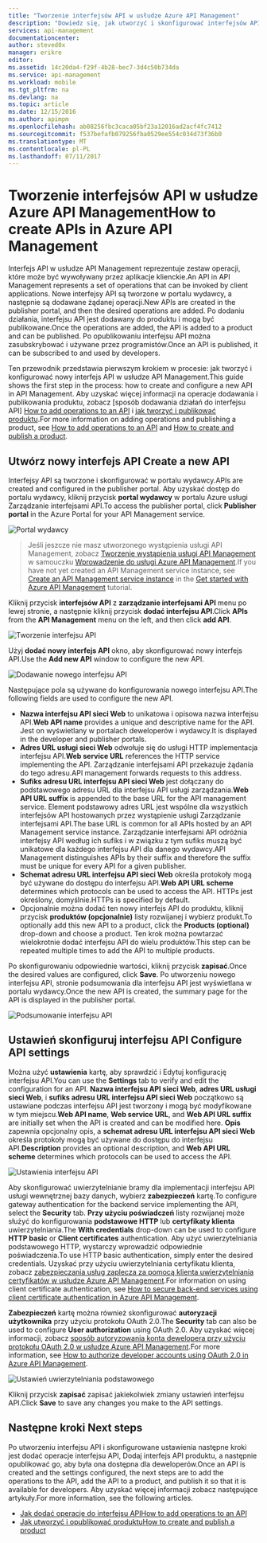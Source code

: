 ```yaml
---
title: "Tworzenie interfejsów API w usłudze Azure API Management"
description: "Dowiedz się, jak utworzyć i skonfigurować interfejsów API w usłudze Azure API Management."
services: api-management
documentationcenter: 
author: steved0x
manager: erikre
editor: 
ms.assetid: 14c20da4-f29f-4b28-bec7-3d4c50b734da
ms.service: api-management
ms.workload: mobile
ms.tgt_pltfrm: na
ms.devlang: na
ms.topic: article
ms.date: 12/15/2016
ms.author: apimpm
ms.openlocfilehash: ab08256fbc3caca05bf23a12016ad2acf4fc7412
ms.sourcegitcommit: f537befafb079256fba0529ee554c034d73f36b0
ms.translationtype: MT
ms.contentlocale: pl-PL
ms.lasthandoff: 07/11/2017
---
```

# <a name="how-to-create-apis-in-azure-api-management"></a><span data-ttu-id="2a2c1-103">Tworzenie interfejsów API w usłudze Azure API Management</span><span class="sxs-lookup"><span data-stu-id="2a2c1-103">How to create APIs in Azure API Management</span></span>
<span data-ttu-id="2a2c1-104">Interfejs API w usłudze API Management reprezentuje zestaw operacji, które może być wywoływany przez aplikacje klienckie.</span><span class="sxs-lookup"><span data-stu-id="2a2c1-104">An API in API Management represents a set of operations that can be invoked by client applications.</span></span> <span data-ttu-id="2a2c1-105">Nowe interfejsy API są tworzone w portalu wydawcy, a następnie są dodawane żądanej operacji.</span><span class="sxs-lookup"><span data-stu-id="2a2c1-105">New APIs are created in the publisher portal, and then the desired operations are added.</span></span> <span data-ttu-id="2a2c1-106">Po dodaniu działania, interfejsu API jest dodawany do produktu i mogą być publikowane.</span><span class="sxs-lookup"><span data-stu-id="2a2c1-106">Once the operations are added, the API is added to a product and can be published.</span></span> <span data-ttu-id="2a2c1-107">Po opublikowaniu interfejsu API można zasubskrybować i używane przez programistów.</span><span class="sxs-lookup"><span data-stu-id="2a2c1-107">Once an API is published, it can be subscribed to and used by developers.</span></span>

<span data-ttu-id="2a2c1-108">Ten przewodnik przedstawia pierwszym krokiem w procesie: jak tworzyć i konfigurować nowy interfejs API w usłudze API Management.</span><span class="sxs-lookup"><span data-stu-id="2a2c1-108">This guide shows the first step in the process: how to create and configure a new API in API Management.</span></span> <span data-ttu-id="2a2c1-109">Aby uzyskać więcej informacji na operacje dodawania i publikowania produktu, zobacz [sposób dodawania działań do interfejsu API] [ How to add operations to an API] i [jak tworzyć i publikować produktu][How to create and publish a product].</span><span class="sxs-lookup"><span data-stu-id="2a2c1-109">For more information on adding operations and publishing a product, see [How to add operations to an API][How to add operations to an API] and [How to create and publish a product][How to create and publish a product].</span></span>

## <span data-ttu-id="2a2c1-110"><a name="create-new-api"></a>Utwórz nowy interfejs API</span><span class="sxs-lookup"><span data-stu-id="2a2c1-110"><a name="create-new-api"> </a>Create a new API</span></span>
<span data-ttu-id="2a2c1-111">Interfejsy API są tworzone i skonfigurować w portalu wydawcy.</span><span class="sxs-lookup"><span data-stu-id="2a2c1-111">APIs are created and configured in the publisher portal.</span></span> <span data-ttu-id="2a2c1-112">Aby uzyskać dostęp do portalu wydawcy, kliknij przycisk **portal wydawcy** w portalu Azure usługi Zarządzanie interfejsami API.</span><span class="sxs-lookup"><span data-stu-id="2a2c1-112">To access the publisher portal, click **Publisher portal** in the Azure Portal for your API Management service.</span></span>

![Portal wydawcy][api-management-management-console]

> <span data-ttu-id="2a2c1-114">Jeśli jeszcze nie masz utworzonego wystąpienia usługi API Management, zobacz [Tworzenie wystąpienia usługi API Management][Create an API Management service instance] w samouczku [Wprowadzenie do usługi Azure API Management][Get started with Azure API Management].</span><span class="sxs-lookup"><span data-stu-id="2a2c1-114">If you have not yet created an API Management service instance, see [Create an API Management service instance][Create an API Management service instance] in the [Get started with Azure API Management][Get started with Azure API Management] tutorial.</span></span>
> 
> 

<span data-ttu-id="2a2c1-115">Kliknij przycisk **interfejsów API** z **zarządzanie interfejsami API** menu po lewej stronie, a następnie kliknij przycisk **dodać interfejsu API**.</span><span class="sxs-lookup"><span data-stu-id="2a2c1-115">Click **APIs** from the **API Management** menu on the left, and then click **add API**.</span></span>

![Tworzenie interfejsu API][api-management-create-api]

<span data-ttu-id="2a2c1-117">Użyj **dodać nowy interfejs API** okno, aby skonfigurować nowy interfejs API.</span><span class="sxs-lookup"><span data-stu-id="2a2c1-117">Use the **Add new API** window to configure the new API.</span></span>

![Dodawanie nowego interfejsu API][api-management-add-new-api]

<span data-ttu-id="2a2c1-119">Następujące pola są używane do konfigurowania nowego interfejsu API.</span><span class="sxs-lookup"><span data-stu-id="2a2c1-119">The following fields are used to configure the new API.</span></span>

* <span data-ttu-id="2a2c1-120">**Nazwa interfejsu API sieci Web** to unikatowa i opisowa nazwa interfejsu API.</span><span class="sxs-lookup"><span data-stu-id="2a2c1-120">**Web API name** provides a unique and descriptive name for the API.</span></span> <span data-ttu-id="2a2c1-121">Jest on wyświetlany w portalach deweloperów i wydawcy.</span><span class="sxs-lookup"><span data-stu-id="2a2c1-121">It is displayed in the developer and publisher portals.</span></span>
* <span data-ttu-id="2a2c1-122">**Adres URL usługi sieci Web** odwołuje się do usługi HTTP implementacja interfejsu API.</span><span class="sxs-lookup"><span data-stu-id="2a2c1-122">**Web service URL** references the HTTP service implementing the API.</span></span> <span data-ttu-id="2a2c1-123">Zarządzanie interfejsami API przekazuje żądania do tego adresu.</span><span class="sxs-lookup"><span data-stu-id="2a2c1-123">API management forwards requests to this address.</span></span>
* <span data-ttu-id="2a2c1-124">**Sufiks adresu URL interfejsu API sieci Web** jest dołączany do podstawowego adresu URL dla interfejsu API usługi zarządzania.</span><span class="sxs-lookup"><span data-stu-id="2a2c1-124">**Web API URL suffix** is appended to the base URL for the API management service.</span></span> <span data-ttu-id="2a2c1-125">Element podstawowy adres URL jest wspólne dla wszystkich interfejsów API hostowanych przez wystąpienie usługi Zarządzanie interfejsami API.</span><span class="sxs-lookup"><span data-stu-id="2a2c1-125">The base URL is common for all APIs hosted by an API Management service instance.</span></span> <span data-ttu-id="2a2c1-126">Zarządzanie interfejsami API odróżnia interfejsy API według ich sufiks i w związku z tym sufiks muszą być unikatowe dla każdego interfejsu API dla danego wydawcy.</span><span class="sxs-lookup"><span data-stu-id="2a2c1-126">API Management distinguishes APIs by their suffix and therefore the suffix must be unique for every API for a given publisher.</span></span>
* <span data-ttu-id="2a2c1-127">**Schemat adresu URL interfejsu API sieci Web** określa protokoły mogą być używane do dostępu do interfejsu API.</span><span class="sxs-lookup"><span data-stu-id="2a2c1-127">**Web API URL scheme** determines which protocols can be used to access the API.</span></span> <span data-ttu-id="2a2c1-128">HTTPs jest określony, domyślnie.</span><span class="sxs-lookup"><span data-stu-id="2a2c1-128">HTTPs is specified by default.</span></span>
* <span data-ttu-id="2a2c1-129">Opcjonalnie można dodać ten nowy interfejs API do produktu, kliknij przycisk **produktów (opcjonalnie)** listy rozwijanej i wybierz produkt.</span><span class="sxs-lookup"><span data-stu-id="2a2c1-129">To optionally add this new API to a product, click the **Products (optional)** drop-down and choose a product.</span></span> <span data-ttu-id="2a2c1-130">Ten krok można powtarzać wielokrotnie dodać interfejsu API do wielu produktów.</span><span class="sxs-lookup"><span data-stu-id="2a2c1-130">This step can be repeated multiple times to add the API to multiple products.</span></span>

<span data-ttu-id="2a2c1-131">Po skonfigurowaniu odpowiednie wartości, kliknij przycisk **zapisać**.</span><span class="sxs-lookup"><span data-stu-id="2a2c1-131">Once the desired values are configured, click **Save**.</span></span> <span data-ttu-id="2a2c1-132">Po utworzeniu nowego interfejsu API, stronie podsumowania dla interfejsu API jest wyświetlana w portalu wydawcy.</span><span class="sxs-lookup"><span data-stu-id="2a2c1-132">Once the new API is created, the summary page for the API is displayed in the publisher portal.</span></span>

![Podsumowanie interfejsu API][api-management-api-summary]

## <span data-ttu-id="2a2c1-134"><a name="configure-api-settings"></a>Ustawień skonfiguruj interfejsu API</span><span class="sxs-lookup"><span data-stu-id="2a2c1-134"><a name="configure-api-settings"> </a>Configure API settings</span></span>
<span data-ttu-id="2a2c1-135">Można użyć **ustawienia** kartę, aby sprawdzić i Edytuj konfigurację interfejsu API.</span><span class="sxs-lookup"><span data-stu-id="2a2c1-135">You can use the **Settings** tab to verify and edit the configuration for an API.</span></span> <span data-ttu-id="2a2c1-136">**Nazwa interfejsu API sieci Web**, **adres URL usługi sieci Web**, i **sufiks adresu URL interfejsu API sieci Web** początkowo są ustawiane podczas interfejsu API jest tworzony i mogą być modyfikowane w tym miejscu.</span><span class="sxs-lookup"><span data-stu-id="2a2c1-136">**Web API name**, **Web service URL**, and **Web API URL suffix** are initially set when the API is created and can be modified here.</span></span> <span data-ttu-id="2a2c1-137">**Opis** zapewnia opcjonalny opis, a **schemat adresu URL interfejsu API sieci Web** określa protokoły mogą być używane do dostępu do interfejsu API.</span><span class="sxs-lookup"><span data-stu-id="2a2c1-137">**Description** provides an optional description, and **Web API URL scheme** determines which protocols can be used to access the API.</span></span>

![Ustawienia interfejsu API][api-management-api-settings]

<span data-ttu-id="2a2c1-139">Aby skonfigurować uwierzytelnianie bramy dla implementacji interfejsu API usługi wewnętrznej bazy danych, wybierz **zabezpieczeń** kartę.</span><span class="sxs-lookup"><span data-stu-id="2a2c1-139">To configure gateway authentication for the backend service implementing the API, select the **Security** tab.</span></span> <span data-ttu-id="2a2c1-140">**Przy użyciu poświadczeń** listy rozwijanej może służyć do konfigurowania **podstawowe HTTP** lub **certyfikaty klienta** uwierzytelniania.</span><span class="sxs-lookup"><span data-stu-id="2a2c1-140">The **With credentials** drop-down can be used to configure **HTTP basic** or **Client certificates** authentication.</span></span> <span data-ttu-id="2a2c1-141">Aby użyć uwierzytelniania podstawowego HTTP, wystarczy wprowadzić odpowiednie poświadczenia.</span><span class="sxs-lookup"><span data-stu-id="2a2c1-141">To use HTTP basic authentication, simply enter the desired credentials.</span></span> <span data-ttu-id="2a2c1-142">Uzyskać przy użyciu uwierzytelniania certyfikatu klienta, zobacz [zabezpieczania usług zaplecza za pomocą klienta uwierzytelniania certyfikatów w usłudze Azure API Management][How to secure back-end services using client certificate authentication in Azure API Management].</span><span class="sxs-lookup"><span data-stu-id="2a2c1-142">For information on using client certificate authentication, see [How to secure back-end services using client certificate authentication in Azure API Management][How to secure back-end services using client certificate authentication in Azure API Management].</span></span>

<span data-ttu-id="2a2c1-143">**Zabezpieczeń** kartę można również skonfigurować **autoryzacji użytkownika** przy użyciu protokołu OAuth 2.0.</span><span class="sxs-lookup"><span data-stu-id="2a2c1-143">The **Security** tab can also be used to configure **User authorization** using OAuth 2.0.</span></span> <span data-ttu-id="2a2c1-144">Aby uzyskać więcej informacji, zobacz [sposób autoryzowania konta dewelopera przy użyciu protokołu OAuth 2.0 w usłudze Azure API Management][How to authorize developer accounts using OAuth 2.0 in Azure API Management].</span><span class="sxs-lookup"><span data-stu-id="2a2c1-144">For more information, see [How to authorize developer accounts using OAuth 2.0 in Azure API Management][How to authorize developer accounts using OAuth 2.0 in Azure API Management].</span></span>

![Ustawień uwierzytelniania podstawowego][api-management-api-settings-credentials]

<span data-ttu-id="2a2c1-146">Kliknij przycisk **zapisać** zapisać jakiekolwiek zmiany ustawień interfejsu API.</span><span class="sxs-lookup"><span data-stu-id="2a2c1-146">Click **Save** to save any changes you make to the API settings.</span></span>

## <span data-ttu-id="2a2c1-147"><a name="next-steps"> </a>Następne kroki</span><span class="sxs-lookup"><span data-stu-id="2a2c1-147"><a name="next-steps"> </a>Next steps</span></span>
<span data-ttu-id="2a2c1-148">Po utworzeniu interfejsu API i skonfigurowane ustawienia następne kroki jest dodać operacje interfejsu API, Dodaj interfejs API produktu, a następnie opublikować go, aby była ona dostępna dla deweloperów.</span><span class="sxs-lookup"><span data-stu-id="2a2c1-148">Once an API is created and the settings configured, the next steps are to add the operations to the API, add the API to a product, and publish it so that it is available for developers.</span></span> <span data-ttu-id="2a2c1-149">Aby uzyskać więcej informacji zobacz następujące artykuły.</span><span class="sxs-lookup"><span data-stu-id="2a2c1-149">For more information, see the following articles.</span></span>

* <span data-ttu-id="2a2c1-150">[Jak dodać operacje do interfejsu API][How to add operations to an API]</span><span class="sxs-lookup"><span data-stu-id="2a2c1-150">[How to add operations to an API][How to add operations to an API]</span></span>
* <span data-ttu-id="2a2c1-151">[Jak utworzyć i opublikować produktu][How to create and publish a product]</span><span class="sxs-lookup"><span data-stu-id="2a2c1-151">[How to create and publish a product][How to create and publish a product]</span></span>

[api-management-create-api]: ./media/api-management-howto-create-apis/api-management-create-api.png
[api-management-management-console]: ./media/api-management-howto-create-apis/api-management-management-console.png
[api-management-add-new-api]: ./media/api-management-howto-create-apis/api-management-add-new-api.png
[api-management-api-settings]: ./media/api-management-howto-create-apis/api-management-api-settings.png
[api-management-api-settings-credentials]: ./media/api-management-howto-create-apis/api-management-api-settings-credentials.png
[api-management-api-summary]: ./media/api-management-howto-create-apis/api-management-api-summary.png
[api-management-echo-operations]: ./media/api-management-howto-create-apis/api-management-echo-operations.png

[What is an API?]: #what-is-api
[Create a new API]: #create-new-api
[Configure API settings]: #configure-api-settings
[Configure API operations]: #configure-api-operations
[Next steps]: #next-steps

[How to add operations to an API]: api-management-howto-add-operations.md
[How to create and publish a product]: api-management-howto-add-products.md

[Get started with Azure API Management]: api-management-get-started.md
[Create an API Management service instance]: api-management-get-started.md#create-service-instance
[How to secure back-end services using client certificate authentication in Azure API Management]: api-management-howto-mutual-certificates.md
[How to authorize developer accounts using OAuth 2.0 in Azure API Management]: api-management-howto-oauth2.md
